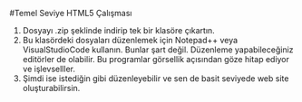 #Temel Seviye HTML5 Çalışması
  1. Dosyayı .zip şeklinde indirip tek bir klasöre çıkartın.
  2. Bu klasördeki dosyaları düzenlemek için Notepad++ veya VisualStudioCode kullanın. Bunlar şart değil. Düzenleme yapabileceğiniz editörler de olabilir. 
  Bu programlar görsellik açısından göze hitap ediyor ve işlevselller.
  3. Şimdi ise istediğin gibi düzenleyebilir ve sen de basit seviyede web site oluşturabilirsin.
  
  
